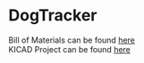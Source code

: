 # DogTracker
Bill of Materials can be found [here](https://github.com/krsandwich/DogTracker/tree/master/Hardware/BOM) \
KICAD Project can be found [here](https://github.com/krsandwich/DogTracker/tree/master/Hardware/Kicad)
